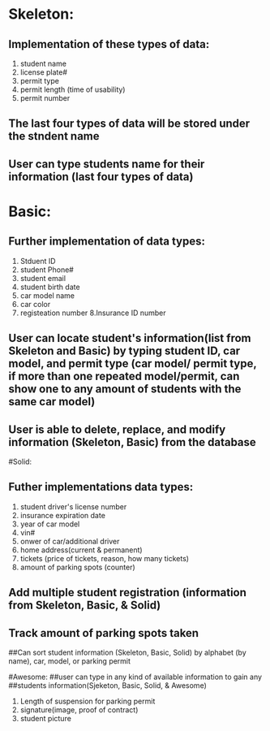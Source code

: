 # Skeleton:
## Implementation of these types of data:
1. student name
2. license plate#
3. permit type
4. permit length (time of usability)
5. permit number
## The last four types of data will be stored under the stndent name
## User can type students name for their information (last four types of data)

# Basic:
## Further implementation of data types:
1. Stduent ID
2. student Phone#
3. student email
4. student birth date
5. car model name
6. car color
7. registeation number
8.Insurance ID number
## User can locate student's information(list from Skeleton and Basic) by typing student ID, car model, and permit type (car model/ permit type, if more than one repeated model/permit, can show one to any amount of students with the same car model)
## User is able to delete, replace, and modify information (Skeleton, Basic) from the database

#Solid:
## Futher implementations data types:
1. student driver's license number
2. insurance expiration date
3. year of car model
4. vin#
5. onwer of car/additional driver
6. home address(current & permanent)
7. tickets (price of tickets, reason, how many tickets)
8. amount of parking spots (counter)
## Add multiple student registration (information from Skeleton, Basic, & Solid)
## Track amount of parking spots taken
##Can sort student information (Skeleton, Basic, Solid) by alphabet (by name), car, model, or parking permit

#Awesome:
##user can type in any kind of available information to gain any ##students information(Sjeketon, Basic, Solid, & Awesome)
1. Length of suspension for parking permit
2. signature(image, proof of contract)
3. student picture


